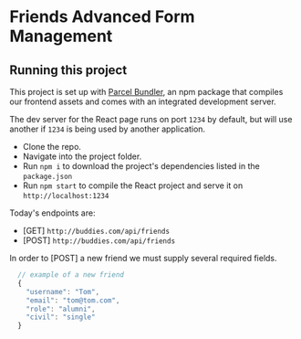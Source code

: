 # Friends Advanced Form Management

## Running this project

This project is set up with [Parcel Bundler](https://parceljs.org/), an npm package
that compiles our frontend assets and comes with an integrated development server.

The dev server for the React page runs on port `1234` by default, but will use another if `1234` is
being used by another application.

- Clone the repo.
- Navigate into the project folder.
- Run `npm i` to download the project's dependencies listed in the `package.json`
- Run `npm start` to compile the React project and serve it on `http://localhost:1234`

Today's endpoints are:

- [GET] `http://buddies.com/api/friends`
- [POST] `http://buddies.com/api/friends`

In order to [POST] a new friend we must supply several required fields.

```js
  // example of a new friend
  {
    "username": "Tom",
    "email": "tom@tom.com",
    "role": "alumni",
    "civil": "single"
  }
```
